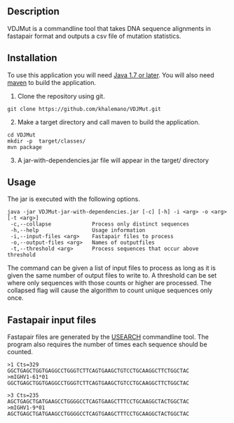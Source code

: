Description
-----------
VDJMut is a commandline tool that takes DNA sequence alignments in fastapair format and outputs a csv file of mutation statistics.

Installation
----
To use this application you will need [Java 1.7 or later](http://www.oracle.com/technetwork/java/javase/downloads/jdk7-downloads-1880260.html).
You will also need [maven](https://maven.apache.org) to build the application.

1. Clone the repository using git.

```
git clone https://github.com/khalemano/VDJMut.git
```

2. Make a target directory and call maven to build the application.

```
cd VDJMut
mkdir -p  target/classes/
mvn package
```

3. A jar-with-dependencies.jar file will appear in the target/ directory

Usage
----
The jar is executed with the following options.

	java -jar VDJMut-jar-with-dependencies.jar [-c] [-h] -i <arg> -o <arg> [-t <arg>]
	 -c,--collapse             Process only distinct sequences
	 -h,--help                 Usage information
	 -i,--input-files <arg>    Fastapair files to process
	 -o,--output-files <arg>   Names of outputfiles
	 -t,--threshold <arg>      Process sequences that occur above threshold
 
The command can be given a list of input files to process as long as it is given the same number of output files to write to.
A threshold can be set where only sequences with those counts or higher are processed.
The collapsed flag will cause the algorithm to count unique sequences only once.

Fastapair input files 
---------------
Fastapair files are generated by the [USEARCH](http://www.drive5.com/usearch/) commandline tool.
The program also requires the number of times each sequence should be counted.

    >1 Cts=329
    GGCTGAGCTGGTGAGGCCTGGGTCTTCAGTGAAGCTGTCCTGCAAGGCTTCTGGCTAC
    >mIGHV1-61*01
    GGCTGAGCTGGTGAGGCCTGGGTCTTCAGTGAAGCTGTCCTGCAAGGCTTCTGGCTAC
    
    >3 Cts=235 
    AGCTGAGCTGATGAAGCCTGGGGCCTCAGTGAAGCTTTCCTGCAAGGCTACTGGCTAC
    >mIGHV1-9*01
    AGCTGAGCTGATGAAGCCTGGGGCCTCAGTGAAGCTTTCCTGCAAGGCTACTGGCTAC
 


